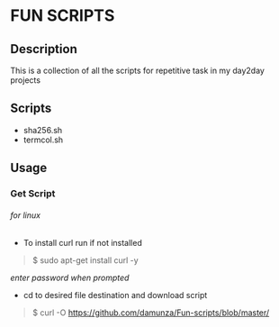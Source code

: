 # FUN SCRIPTS

## Description 
This is a collection of all the scripts for repetitive task in my day2day projects

## Scripts
- sha256.sh
- termcol.sh

## Usage

### Get Script

###### for linux
 
-  To install curl run if not installed
>$ sudo apt-get install curl -y

_enter password when prompted_

- cd to desired file destination and download script 
>$ curl -O https://github.com/damunza/Fun-scripts/blob/master/<script>

###### for windows 
- Download curl executable as type of package from [here](https://curl.haxx.se/)
- Open zip and enter _src_ folder find the **curl executable**
- Paste the _.exe_ to a local folder for running eg 

_if the file is in programs_

>$ cd programs && curl -O https://github.com/damunza/Fun-scripts/blob/master/<script>

- for visual aid [video](https://youtube.com/watch?=4QNWUbrLpCK)

##### for mac 
- To get curl repo

>$ ruby -e "$(curl -fsSl https://raw.githubusercontent.com/Homebrew/install/master/install)" < /dev/null 2 > /dev/null

_enter password if prompted_ 

- To install curl run

> brew insatll curl

- to get the script 

> curl -O https://github.com/damunza/Fun-scripts/blob/master/<script>

### sha256.sh

#### Description
After an encounter with some malware the scipt sha256.sh was created.
It tests the sha256 value of the local files and compares them to the verification sha256 value presented wither on the download site or the file provider

#### Prerequisites
- Curl to download the script
- Append the correct script on the **_curl statement_**
- Copy and Paste the original sha256 value from _source_
- Generate the file sha value for the file

mac os

>$ shasum -a 256 /path/to/file

linux

>$ sha256sum /path/to/file 

- Paste value when prompted by the script



#### Future Updates 
- check sha form the script 
- get the confirmation sha from the internet/ sender directly

### termcol.sh

#### Description
The script was written to bring some life to the monotony of the terminal

#### Prerequisites
- Curl to get the script
- Append the script name to the **_curl statement_** correctly
- Ensure your device can run the script by edditing the correct bash into the script #!

#### Future Updates
- create a randomiser for different color combinations 
- create permanency

# TERMS OF USE
##### AUTHOR IS NOT LIABLE FOR ANY DAMAGE ON THE SYSTEM RUNING THIS SCRIPTS. EXERCISE CAUTION FOR MAXIMUM USEAGE
##### UPDATE SCHEDULE VARRIES FOR EACH SCRIPT
##### FOR COLABORATIONS SEND A REQUEST
###### EXERCISE GOOD GIT PRACTICE 
##### ENJOY YOURSELF 

&COPY; _damunza 2020_
